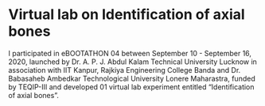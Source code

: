 # Virtual lab on Identification of axial bones
 I participated in eBOOTATHON 04 between September 10 - September 16, 2020, launched by Dr. A. P. J. Abdul Kalam Technical University Lucknow in association with IIT Kanpur, Rajkiya Engineering College Banda and Dr. Babasaheb Ambedkar Technological University Lonere Maharastra, funded by TEQIP-III and developed 01 virtual lab experiment entitled “Identification of axial bones”.
